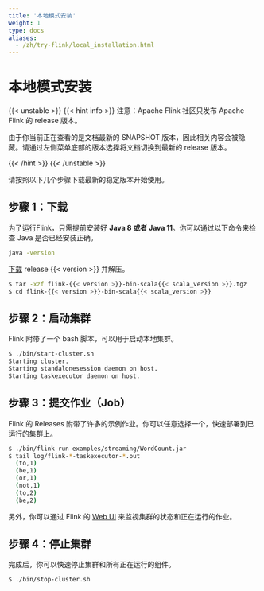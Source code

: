 ```yaml
---
title: '本地模式安装'
weight: 1
type: docs
aliases:
  - /zh/try-flink/local_installation.html
---
```

<!--
Licensed to the Apache Software Foundation (ASF) under one
or more contributor license agreements.  See the NOTICE file
distributed with this work for additional information
regarding copyright ownership.  The ASF licenses this file
to you under the Apache License, Version 2.0 (the
"License"); you may not use this file except in compliance
with the License.  You may obtain a copy of the License at

  http://www.apache.org/licenses/LICENSE-2.0

Unless required by applicable law or agreed to in writing,
software distributed under the License is distributed on an
"AS IS" BASIS, WITHOUT WARRANTIES OR CONDITIONS OF ANY
KIND, either express or implied.  See the License for the
specific language governing permissions and limitations
under the License.
-->

# 本地模式安装
 
{{< unstable >}}
{{< hint info >}}
  注意：Apache Flink 社区只发布 Apache Flink 的 release 版本。


  由于你当前正在查看的是文档最新的 SNAPSHOT 版本，因此相关内容会被隐藏。请通过左侧菜单底部的版本选择将文档切换到最新的 release 版本。

{{< /hint >}}
{{< /unstable >}}

请按照以下几个步骤下载最新的稳定版本开始使用。

<a name="step-1-download"></a>

## 步骤 1：下载

为了运行Flink，只需提前安装好 __Java 8 或者 Java 11__。你可以通过以下命令来检查 Java 是否已经安装正确。

```bash
java -version
```

[下载](https://flink.apache.org/downloads.html) release {{< version >}} 并解压。

```bash
$ tar -xzf flink-{{< version >}}-bin-scala{{< scala_version >}}.tgz
$ cd flink-{{< version >}}-bin-scala{{< scala_version >}}
```

<a name="step-2-start-a-cluster"></a>

## 步骤 2：启动集群

Flink 附带了一个 bash 脚本，可以用于启动本地集群。

```bash
$ ./bin/start-cluster.sh
Starting cluster.
Starting standalonesession daemon on host.
Starting taskexecutor daemon on host.
```

<a name="step-3-submit-a-job"></a>

## 步骤 3：提交作业（Job）

Flink 的 Releases 附带了许多的示例作业。你可以任意选择一个，快速部署到已运行的集群上。

```bash
$ ./bin/flink run examples/streaming/WordCount.jar
$ tail log/flink-*-taskexecutor-*.out
  (to,1)
  (be,1)
  (or,1)
  (not,1)
  (to,2)
  (be,2)
```

另外，你可以通过 Flink 的 [Web UI](http://localhost:8081) 来监视集群的状态和正在运行的作业。

<a name="step-4-stop-the-cluster"></a>

## 步骤 4：停止集群

完成后，你可以快速停止集群和所有正在运行的组件。

```bash
$ ./bin/stop-cluster.sh
```
